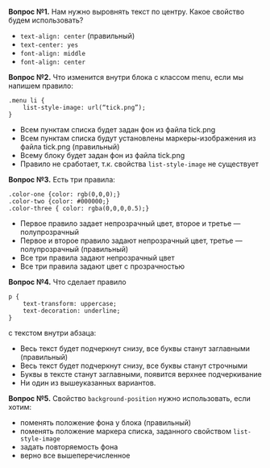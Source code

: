 ﻿**Вопрос №1.** Нам нужно выровнять текст по центру. Какое свойство будем использовать?

* `text-align: center` (правильный)
* `text-center: yes`
* `font-align: middle`
* `font-align: center`

**Вопрос №2.** Что изменится внутри блока с классом menu, если мы напишем правило:

    .menu li {
    	list-style-image: url(“tick.png”);
    }

* Всем пунктам списка будет задан фон из файла tick.png
* Всем пунктам списка будут установлены маркеры-изображения из файла tick.png (правильный)
* Всему блоку будет задан фон из файла tick.png
* Правило не сработает, т.к. свойства `list-style-image` не существует

**Вопрос №3.** Есть три правила: 

    .color-one {color: rgb(0,0,0);} 
    .color-two {color: #000000;} 
    .color-three { color: rgba(0,0,0,0.5);}

* Первое правило задает непрозрачный цвет, второе и третье — полупрозрачный
* Первое и второе правило задают непрозрачный цвет, третье — полупрозрачный (правильный)
* Все три правила задают непрозрачный цвет
* Все три правила задают цвет с прозрачностью

**Вопрос №4.** Что сделает правило 

    p {
    	text-transform: uppercase;
    	text-decoration: underline;
    }

с текстом внутри абзаца:

* Весь текст будет подчеркнут снизу, все буквы станут заглавными (правильный)
* Весь текст будет подчеркнут снизу, все буквы станут строчными
* Буквы в тексте станут заглавными, появится верхнее подчеркивание
* Ни один из вышеуказанных вариантов.

**Вопрос №5.** Свойство `background-position` нужно использовать, если хотим:

* поменять положение фона у блока (правильный)
* поменять положение маркера списка, заданного свойством `list-style-image`
* задать повторяемость фона
* верно все вышеперечисленное